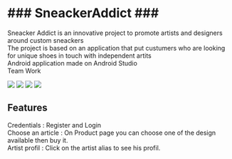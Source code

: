 <h1> ### SneackerAddict ### </h1>

Sneacker Addict is an innovative project to promote artists and designers around custom sneackers </br>
The project is based on an application that put custumers who are looking for unique shoes in touch with independent artits </br>
Android 
application made on Android Studio </br>
Team Work </br>



<section>
  <img src="https://user-images.githubusercontent.com/73224206/135642027-a6c8a70f-b938-4a58-a91c-c013f52a61c7.png">
  <img src="https://user-images.githubusercontent.com/73224206/135643077-29ce6a72-93d7-4b62-a493-6cb7133b3153.png">
  <img src="https://user-images.githubusercontent.com/73224206/135643155-eb0ad4eb-f57c-4f12-805d-f48e08e71b5b.png">
  <img src="https://user-images.githubusercontent.com/73224206/135643282-ba4db32a-29a2-4456-9c8c-897e99130b61.png">
</section>

<h2> Features </h2>

Credentials : Register and Login </br>
Choose an article :  On Product page you can choose one of the design available then buy it. </br>
Artist profil : Click on the artist alias to see his profil. </br>

